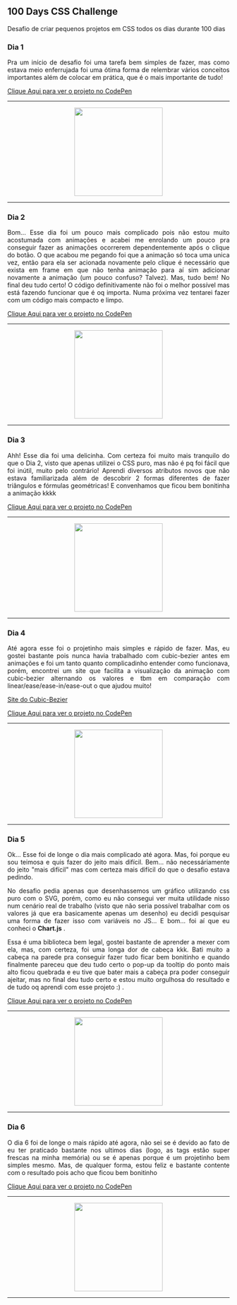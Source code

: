 ## 100 Days CSS Challenge
Desafio de criar pequenos projetos em CSS todos os dias durante 100 dias

### Dia 1

<p align="justify">Pra um início de desafio foi uma tarefa bem simples de fazer, mas como estava meio enferrujada foi uma ótima forma de relembrar vários conceitos importantes além de colocar em prática, que é o mais importante de tudo!</p>

[Clique Aqui para ver o projeto no CodePen](https://codepen.io/EduardaNunes-the-typescripter/pen/JjZQJaN)

---

<p align="center"><img src="https://cdn.discordapp.com/attachments/1024482479131873391/1052695123479253023/001_gif.gif" width="200" height="200" /></p>

---

### Dia 2

<p align="justify">Bom... Esse dia foi um pouco mais complicado pois não estou muito acostumada com animações e acabei me enrolando um pouco pra conseguir fazer as animações ocorrerem dependentemente após o clique do botão. O que acabou me pegando foi que a animação só toca uma unica vez, então para ela ser acionada novamente pelo clique é necessário que exista em frame em que não tenha animação para aí sim adicionar novamente a animação (um pouco confuso? Talvez). Mas, tudo bem! No final deu tudo certo! O código definitivamente não foi o melhor possível mas está fazendo funcionar que é oq importa. Numa próxima vez tentarei fazer com um código mais compacto e limpo.</p>

[Clique Aqui para ver o projeto no CodePen](https://codepen.io/EduardaPMNunes/pen/BaVXyBM)

---

<p align="center"><img src="https://cdn.discordapp.com/attachments/1024482479131873391/1052695013890457711/002_gif.gif" width="200" height="200" /></p>

---

### Dia 3

<p align="justify">Ahh! Esse dia foi uma delicinha. Com certeza foi muito mais tranquilo do que o Dia 2, visto que apenas utilizei o CSS puro, mas não é pq foi fácil que foi inútil, muito pelo contrário! Aprendi diversos atributos novos que não estava familiarizada além de descobrir 2 formas diferentes de fazer triângulos e fórmulas geométricas! E convenhamos que ficou bem bonitinha a animação kkkk</p>

[Clique Aqui para ver o projeto no CodePen](https://codepen.io/EduardaNunes-the-typescripter/pen/ZERgQLp?editors=1100)

---

<p align="center"><img src="https://cdn.discordapp.com/attachments/1024482479131873391/1052769641921003590/003_gif.gif" width="200" height="200" /></p>

---

### Dia 4

<p align="justify">Até agora esse foi o projetinho mais simples e rápido de fazer. Mas, eu gostei bastante pois nunca havia trabalhado com cubic-bezier antes em animações e foi um tanto quanto complicadinho entender como funcionava, porém, encontrei um site que facilita a visualização da animação com cubic-bezier alternando os valores e tbm em comparação com linear/ease/ease-in/ease-out o que ajudou muito! </p> 

[Site do Cubic-Bezier](https://cubic-bezier.com/#.18,.83,1,.94)

[Clique Aqui para ver o projeto no CodePen](https://codepen.io/EduardaNunes-the-typescripter/pen/YzvmrZm?editors=1100)

---

<p align="center"><img src="https://cdn.discordapp.com/attachments/1024482479131873391/1052938086083989504/004_gif.gif" width="200" height="200" /></p>

---


### Dia 5

<p align="justify">Ok... Esse foi de longe o dia mais complicado até agora. Mas, foi porque eu sou teimosa e quis fazer do jeito mais difícil. Bem... não necessáriamente do jeito "mais difícil" mas com certeza mais difícil do que o desafio estava pedindo.</p> 
<p align="justify">No desafio pedia apenas que desenhassemos um gráfico utilizando css puro com o SVG, porém, como eu não consegui ver muita utilidade nisso num cenário real de trabalho (visto que não seria possível trabalhar com os valores já que era basicamente apenas um desenho) eu decidi pesquisar uma forma de fazer isso com variáveis no JS... E bom... foi aí que eu conheci o <strong>Chart.js</strong> .</p> 
<p align="justify">Essa é uma biblioteca bem legal, gostei bastante de aprender a mexer com ela, mas, com certeza, foi uma longa dor de cabeça kkk. Bati muito a cabeça na parede pra conseguir fazer tudo ficar bem bonitinho e quando finalmente pareceu que deu tudo certo o pop-up da tooltip do ponto mais alto ficou quebrada e eu tive que bater mais a cabeça pra poder conseguir ajeitar, mas no final deu tudo certo e estou muito orgulhosa do resultado e de tudo oq aprendi com esse projeto :) .</p> 

[Clique Aqui para ver o projeto no CodePen](https://codepen.io/MeuPawDeAsa/pen/MWXNrqJ?editors=1000)

---

<p align="center"><img src="https://cdn.discordapp.com/attachments/1024482479131873391/1054913658771226715/005_gif.gif" width="200" height="200" /></p>

---

### Dia 6

<p align="justify">O dia 6 foi de longe o mais rápido até agora, não sei se é devido ao fato de eu ter praticado bastante nos ultimos dias (logo, as tags estão super frescas na minha memória) ou se é apenas porque é um projetinho bem simples mesmo. Mas, de qualquer forma, estou feliz e bastante contente com o resultado pois acho que ficou bem bonitinho</p> 


[Clique Aqui para ver o projeto no CodePen](https://codepen.io/EduardaPMNunes/pen/poZvRxV?editors=1100)

---

<p align="center"><img src="https://media.discordapp.net/attachments/1024482479131873391/1054965662562385940/006_gif.gif" width="200" height="200" /></p>

---
